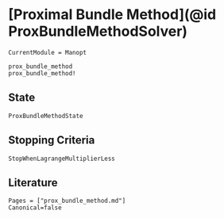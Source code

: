 # [Proximal Bundle Method](@id ProxBundleMethodSolver)

```@meta
CurrentModule = Manopt
```

```@docs
prox_bundle_method
prox_bundle_method!
```

## State

```@docs
ProxBundleMethodState
```

## Stopping Criteria

```@docs
StopWhenLagrangeMultiplierLess
```

## Literature

```@bibliography
Pages = ["prox_bundle_method.md"]
Canonical=false
```
